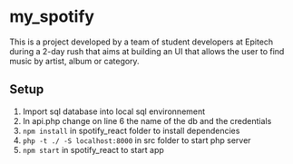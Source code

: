 # my_spotify

This is a project developed by a team of student developers at Epitech during a 2-day rush that aims at building an UI that allows the user to find music by artist, album or category.

## Setup

1. Import sql database into local sql environnement  
2. In api.php change on line 6 the name of the db and the credentials
3. `npm install` in spotify_react folder to install dependencies  
4. `php -t ./ -S localhost:8000`  in src folder to start php server  
5. `npm start` in spotify_react to start app 
